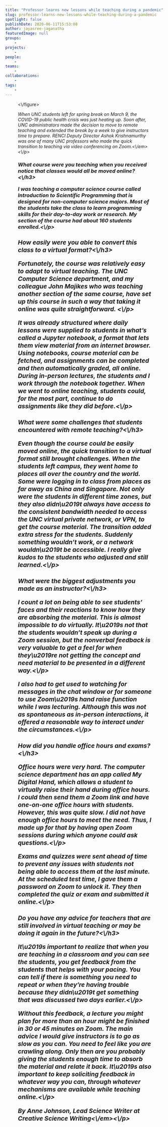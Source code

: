 ```yaml
---
title: "Professor learns new lessons while teaching during a pandemic"
slug: professor-learns-new-lessons-while-teaching-during-a-pandemic
spotlight: false
publishDate: 2020-06-11T15:53:08
author: jayasree-jaganatha
featuredImage: null
groups:
    - 
projects:
    - 
people:
    - 
teams: 
    - 
collaborations:
    - 
tags:
    - 
---
```


<figure class="wp-block-image size-large"><img src="https:\/\/renci.org\/wp-content\/uploads\/2020\/06\/Ashok-Teaching-Blog-01-1024x512.png" alt="" class="wp-image-18630" srcset="https:\/\/renci.org\/wp-content\/uploads\/2020\/06\/Ashok-Teaching-Blog-01-1024x512.png 1024w, https:\/\/renci.org\/wp-content\/uploads\/2020\/06\/Ashok-Teaching-Blog-01-300x150.png 300w, https:\/\/renci.org\/wp-content\/uploads\/2020\/06\/Ashok-Teaching-Blog-01-768x384.png 768w, https:\/\/renci.org\/wp-content\/uploads\/2020\/06\/Ashok-Teaching-Blog-01-640x320.png 640w" sizes="(max-width: 1024px) 100vw, 1024px" \/><\/figure>



<p><em>When UNC students left for spring break on March 9, the COVID-19 public health crisis was just heating up. Soon after, UNC administrators made the decision to move to remote teaching and extended the break by a week to give instructors time to prepare. RENCI Deputy Director Ashok Krishnamurthy was one of many UNC professors who made the quick transition to teaching via video conferencing on Zoom.<\/em><\/p>



<h3>What course were you teaching when you received notice that classes would all be moved online?<\/h3>



<p>I was teaching a computer science course called Introduction to Scientific Programming that is designed for non-computer science majors. Most of the students take the class to learn programming skills for their day-to-day work or research. My section of the course had about 160 students enrolled.<\/p>



<h3>How easily were you able to convert this class to a virtual format?<\/h3>



<p>Fortunately, the course was relatively easy to adapt to virtual teaching. The UNC Computer Science department, and my colleague John Majikes who was teaching another section of the same course, have set up this course in such a way that taking it online was quite straightforward. <\/p>



<!--more-->



<p>It was already structured where daily lessons were supplied to students in what&#8217;s called a Jupyter notebook, a format that lets them view material from an internet browser. Using notebooks, course material can be fetched, and assignments can be completed and then automatically graded, all online. During in-person lectures, the students and I work through the notebook together. When we went to online teaching, students could, for the most part, continue to do assignments like they did before.<\/p>



<h3>What were some challenges that students encountered with remote teaching?<\/h3>



<p>Even though the course could be easily moved online, the quick transition to a virtual format still brought challenges. When the students left campus, they went home to places all over the country and the world. Some were logging in to class from places as far away as China and Singapore. Not only were the students in different time zones, but they also didn\u2019t always have access to the consistent bandwidth needed to access the UNC virtual private network, or VPN, to get the course material. The transition added extra stress for the students. Suddenly something wouldn&#8217;t work, or a network wouldn\u2019t be accessible. I really give kudos to the students who adjusted and still learned.<\/p>



<h3>What were the biggest adjustments you made as an instructor?<\/h3>



<p>I count a lot on being able to see students&#8217; faces and their reactions to know how they are absorbing the material. This is almost impossible to do virtually. It\u2019s not that the students wouldn&#8217;t speak up during a Zoom session, but the nonverbal feedback is very valuable to get a feel for when they\u2019re not getting the concept and need material to be presented in a different way.<\/p>



<p>I also had to get used to watching for messages in the chat window or for someone to use Zoom\u2019s hand raise function while I was lecturing. Although this was not as spontaneous as in-person interactions, it offered a reasonable way to interact under the circumstances.<\/p>



<h3>How did you handle office hours and exams?<\/h3>



<p>Office hours were very hard. The computer science department has an app called My Digital Hand, which allows a student to virtually raise their hand during office hours. I could then send them a Zoom link and have one-on-one office hours with students. However, this was quite slow. I did not have enough office hours to meet the need. Thus, I made up for that by having open Zoom sessions during which anyone could ask questions.<\/p>



<p>Exams and quizzes were sent ahead of time to prevent any issues with students not being able to access them at the last minute. At the scheduled test time, I gave them a password on Zoom to unlock it. They then completed the quiz or exam and submitted it online.<\/p>



<h3>Do you have any advice for teachers that are still involved in virtual teaching or may be doing it again in the future?<\/h3>



<p>It\u2019s important to realize that when you are teaching in a classroom and you can see the students, you get feedback from the students that helps with your pacing. You can tell if there is something you need to repeat or when they&#8217;re having trouble because they didn\u2019t get something that was discussed two days earlier.<\/p>



<p>Without this feedback, a lecture you might plan for more than an hour might be finished in 30 or 45 minutes on Zoom. The main advice I would give instructors is to go as slow as you can. You need to feel like you are crawling along. Only then are you probably giving the students enough time to absorb the material and relate it back. It\u2019s also important to keep soliciting feedback in whatever way you can, through whatever mechanisms are available while teaching online.<\/p>



<p class="has-text-align-right"><em>By Anne Johnson, Lead Science Writer at Creative Science Writing<\/em><\/p>
<!-- AddThis Share Buttons generic via filter on the_content -->
